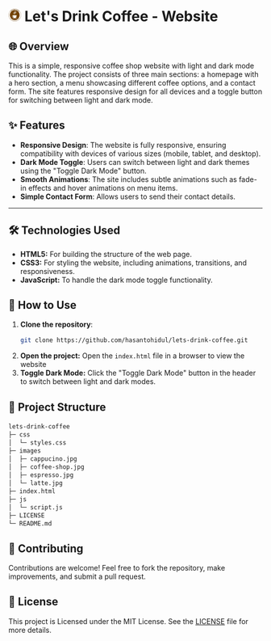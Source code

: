 # <img src="./images/favicon.png" style="width: 25px; height: 25px;"> Let's Drink Coffee - Website

## 🌐 Overview
This is a simple, responsive coffee shop website with light and dark mode functionality. The project consists of three main sections: a homepage with a hero section, a menu showcasing different coffee options, and a contact form. The site features responsive design for all devices and a toggle button for switching between light and dark mode.


## ✨ Features

- **Responsive Design**: The website is fully responsive, ensuring compatibility with devices of various sizes (mobile, tablet, and desktop).
- **Dark Mode Toggle**: Users can switch between light and dark themes using the "Toggle Dark Mode" button.
- **Smooth Animations**: The site includes subtle animations such as fade-in effects and hover animations on menu items.
- **Simple Contact Form**: Allows users to send their contact details.

---

## 🛠️ Technologies Used
- **HTML5:** For building the structure of the web page.
- **CSS3:** For styling the website, including animations, transitions, and responsiveness.
- **JavaScript:** To handle the dark mode toggle functionality.


## 🚀 How to Use

1. **Clone the repository**:
   ```bash
   git clone https://github.com/hasantohidul/lets-drink-coffee.git
   ```
2. **Open the project:** Open the `index.html` file in a browser to view the website
3. **Toggle Dark Mode:** Click the "Toggle Dark Mode" button in the header to switch between light and dark modes.

## 📂 Project Structure
```
lets-drink-coffee
├─ css
│  └─ styles.css
├─ images
│  ├─ cappucino.jpg
│  ├─ coffee-shop.jpg
│  ├─ espresso.jpg
│  └─ latte.jpg
├─ index.html
├─ js
│  └─ script.js
├─ LICENSE
└─ README.md
```
## 🤝 Contributing
Contributions are welcome! Feel free to fork the repository, make improvements, and submit a pull request.

## 📄 License
This project is Licensed under the MIT License. See the [LICENSE](LICENSE) file for more details.